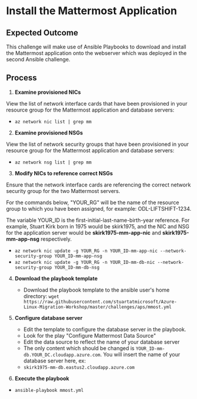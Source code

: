# Install the Mattermost Application

## Expected Outcome

This challenge will make use of Ansible Playbooks to download and install the Mattermost application onto the webserver which was deployed in the second Ansible challenge.

## Process

1. <strong>Examine provisioned NICs</strong>

View the list of network interface cards that have been provisioned in your resource group for the Mattermost application and database servers:


* ``` az network nic list | grep mm ``` 

2. <strong>Examine provisioned NSGs</strong>

View the list of network security groups that have been provisioned in your resource group for the Mattermost application and database servers:

* ``` az network nsg list | grep mm ```

3. <strong>Modify NICs to reference correct NSGs</strong>

Ensure that the network interface cards are referencing the correct network security group for the two Mattermost servers. 

For the commands below, "YOUR_RG" will be the name of the resource group to which you have been assigned, for example: ODL-LIFTSHIFT-1234.

The variable YOUR_ID is the first-initial-last-name-birth-year reference. For example, Stuart Kirk born in 1975 would be skirk1975, and the NIC and NSG for the application server would be <strong>skirk1975-mm-app-nic</strong> and <strong>skirk1975-mm-app-nsg</strong> respectively.

* ```az network nic update -g YOUR_RG -n YOUR_ID-mm-app-nic --network-security-group YOUR_ID-mm-app-nsg```
* ```az network nic update -g YOUR_RG -n YOUR_ID-mm-db-nic --network-security-group YOUR_ID-mm-db-nsg```

4. <strong>Download the playbook template</strong>

    * Download the playbook template to the ansible user's home directory: ```wget https://raw.githubusercontent.com/stuartatmicrosoft/Azure-Linux-Migration-Workshop/master/challenges/aps/mmost.yml```

5. <strong>Configure database server</strong>

    * Edit the template to configure the database server in the playbook.
    * Look for the play "Configure Mattermost Data Source"
    * Edit the data source to reflect the name of your database server
    * The only content which should be changed is ```YOUR_ID-mm-db.YOUR_DC.cloudapp.azure.com```.  You will insert the name of your database server here, ex:
    * ```skirk1975-mm-db.eastus2.cloudapp.azure.com```

6. <strong>Execute the playbook</strong>

* ```ansible-playbook mmost.yml```
